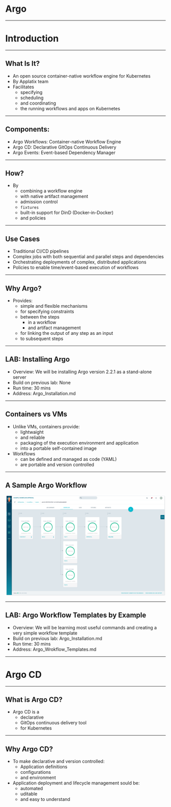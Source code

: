 # Argo
---

# Introduction

---

## What Is It?
* An open source container-native workflow engine for Kubernetes
* By Applatix team
* Facilitates
    - specifying
    - scheduling
    - and coordinating
    - the running workflows and apps on Kubernetes

---

## Components:
* Argo Workflows: Container-native Workflow Engine
* Argo CD: Declarative GitOps Continuous Delivery
* Argo Events: Event-based Dependency Manager

---

## How?
* By
    - combining a workflow engine
    - with native artifact management
    - admission control
    - `fixtures`
    - built-in support for DinD (Docker-in-Docker)
    - and policies

---

## Use Cases

* Traditional CI/CD pipelines
* Complex jobs with both sequential and parallel steps and dependencies
* Orchestrating deployments of complex, distributed applications
* Policies to enable time/event-based execution of workflows

---

## Why Argo?
* Provides:
    - simple and flexible mechanisms
    - for specifying constraints 
    - between the steps
        - in a workflow 
        - and artifact management
    - for linking the output of any step as an input
    - to subsequent steps

---

## LAB: Installing Argo
* Overview:
We will be installing Argo version 2.2.1 as a stand-alone server
* Build on previous lab: None
* Run time: 30 mins
* Address: Argo_Installation.md

---


## Containers vs VMs
* Unlike VMs, containers provide:
    - lightwaight
    - and reliable
    - packaging of the execution environment and application
    - into a portable self-contained image
* Workflows
    - can be defined and managed as code (YAML)
    - are portable and version controlled
---

## A Sample Argo Workflow

![](images/workflow.png)

---


## LAB: Argo Workflow Templates by Example
* Overview:
We will be learning most useful commands and creating a very simple workflow template
* Build on previous lab: Argo_Installation.md
* Run time: 30 mins
* Address: Argo_Wrokflow_Templates.md

---

# Argo CD

---

## What is Argo CD?
* Argo CD is a
    - declarative
    - GitOps continuous delivery tool
    - for Kubernetes
---

## Why Argo CD?
* To make declarative and version controlled:
    - Application definitions
    - configurations
    - and environment
* Application deployment and lifecycle management sould be:
    - automated
    - uditable
    - and easy to understand
